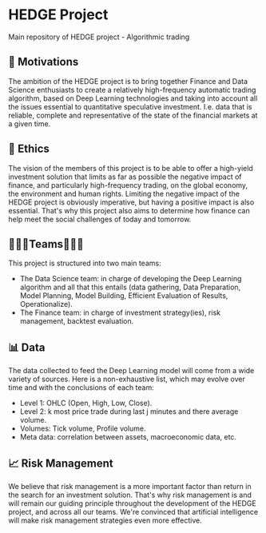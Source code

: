 # HEDGE Project
Main repository of HEDGE project - Algorithmic trading

## 🎯  Motivations

The ambition of the HEDGE project is to bring together Finance and Data Science enthusiasts to create a relatively high-frequency automatic trading algorithm, based on Deep Learning technologies and taking into account all the issues essential to quantitative speculative investment.
I.e. data that is reliable, complete and representative of the state of the financial markets at a given time.

## 💟  Ethics

The vision of the members of this project is to be able to offer a high-yield investment solution that limits as far as possible the negative impact of finance, and particularly high-frequency trading, on the global economy, the environment and human rights.
Limiting the negative impact of the HEDGE project is obviously imperative, but having a positive impact is also essential.
That's why this project also aims to determine how finance can help meet the social challenges of today and tomorrow.

## 👨🏼‍💻Teams🧑🏾‍💼

This project is structured into two main teams: 
- The Data Science team: in charge of developing the Deep Learning algorithm and all that this entails (data gathering, Data Preparation, Model Planning, Model Building, Efficient Evaluation of Results, Operationalize).
- The Finance team: in charge of investment strategy(ies), risk management, backtest evaluation.

## 📊  Data

The data collected to feed the Deep Learning model will come from a wide variety of sources. Here is a non-exhaustive list, which may evolve over time and with the conclusions of each team:
- Level 1: OHLC (Open, High, Low, Close).
- Level 2: k most price trade during last j minutes and there average volume.
- Volumes: Tick volume, Profile volume.
- Meta data: correlation between assets, macroeconomic data, etc.

## 📈  Risk Management

We believe that risk management is a more important factor than return in the search for an investment solution. That's why risk management is and will remain our guiding principle throughout the development of the HEDGE project, and across all our teams. We're convinced that artificial intelligence will make risk management strategies even more effective.
